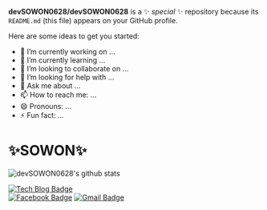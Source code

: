  
**devSOWON0628/devSOWON0628** is a ✨ _special_ ✨ repository because its `README.md` (this file) appears on your GitHub profile.

Here are some ideas to get you started:

- 🔭 I’m currently working on ...
- 🌱 I’m currently learning ...
- 👯 I’m looking to collaborate on ...
- 🤔 I’m looking for help with ...
- 💬 Ask me about ...
- 📫 How to reach me: ...
- 😄 Pronouns: ...
- ⚡ Fun fact: ...



<h1>✨SOWON✨</h1>


![devSOWON0628's github stats](https://github-readme-stats.vercel.app/api?username=devSOWON0628&show_icons=true&theme=tokyonight)

 [![Tech Blog Badge](http://img.shields.io/badge/-Tech%20blog-black?style=flat-square&logo=github&link=https://devSOWON0628.github.io/index.html)](https://devSOWON0628.github.io/index.html)	
  [![Facebook Badge](https://img.shields.io/badge/facebook-1877f2?style=flat-square&logo=facebook&logoColor=white&link=https://https://www.facebook.com/profile.php?id=100011260749582)](https://www.facebook.com/profile.php?id=100011260749582)
  [![Gmail Badge](https://img.shields.io/badge/Gmail-d14836?style=flat-square&logo=Gmail&logoColor=white&link=mailto:s2018s29@gmail.com)](mailto:s2018s29@gmail.com)
	
